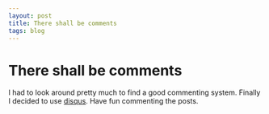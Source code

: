 ```yaml
---
layout: post
title: There shall be comments
tags: blog
---
```


# There shall be comments

I had to look around pretty much to find a good commenting
system. Finally I decided to use [disqus](http://disqus.com/).
Have fun commenting the posts.



